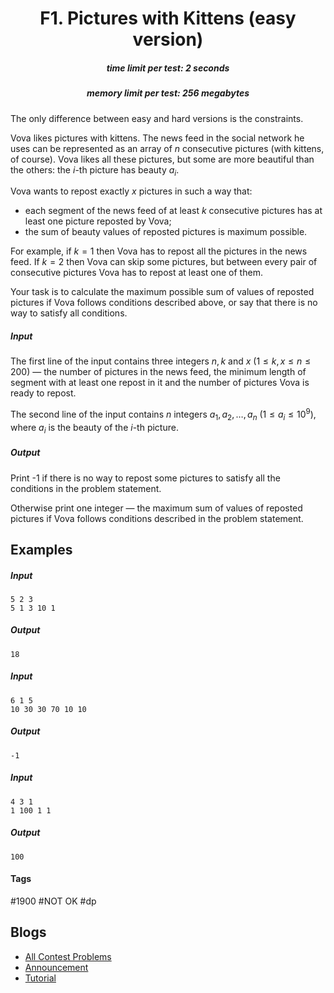 <h1 style='text-align: center;'> F1. Pictures with Kittens (easy version)</h1>

<h5 style='text-align: center;'>time limit per test: 2 seconds</h5>
<h5 style='text-align: center;'>memory limit per test: 256 megabytes</h5>

The only difference between easy and hard versions is the constraints.

Vova likes pictures with kittens. The news feed in the social network he uses can be represented as an array of $n$ consecutive pictures (with kittens, of course). Vova likes all these pictures, but some are more beautiful than the others: the $i$-th picture has beauty $a_i$.

Vova wants to repost exactly $x$ pictures in such a way that: 

* each segment of the news feed of at least $k$ consecutive pictures has at least one picture reposted by Vova;
* the sum of beauty values of reposted pictures is maximum possible.

For example, if $k=1$ then Vova has to repost all the pictures in the news feed. If $k=2$ then Vova can skip some pictures, but between every pair of consecutive pictures Vova has to repost at least one of them.

Your task is to calculate the maximum possible sum of values of reposted pictures if Vova follows conditions described above, or say that there is no way to satisfy all conditions.

##### Input

The first line of the input contains three integers $n, k$ and $x$ ($1 \le k, x \le n \le 200$) — the number of pictures in the news feed, the minimum length of segment with at least one repost in it and the number of pictures Vova is ready to repost.

The second line of the input contains $n$ integers $a_1, a_2, \dots, a_n$ ($1 \le a_i \le 10^9$), where $a_i$ is the beauty of the $i$-th picture.

##### Output

Print -1 if there is no way to repost some pictures to satisfy all the conditions in the problem statement.

Otherwise print one integer — the maximum sum of values of reposted pictures if Vova follows conditions described in the problem statement.

## Examples

##### Input


```text
5 2 3
5 1 3 10 1
```
##### Output


```text
18
```
##### Input


```text
6 1 5
10 30 30 70 10 10
```
##### Output


```text
-1
```
##### Input


```text
4 3 1
1 100 1 1
```
##### Output


```text
100
```


#### Tags 

#1900 #NOT OK #dp 

## Blogs
- [All Contest Problems](../Codeforces_Round_521_(Div._3).md)
- [Announcement](../blogs/Announcement.md)
- [Tutorial](../blogs/Tutorial.md)
